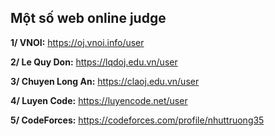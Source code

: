 ## **Một số web online judge**

**1/ VNOI:** https://oj.vnoi.info/user

**2/ Le Quy Don:**  https://lqdoj.edu.vn/user

**3/ Chuyen Long An:** https://claoj.edu.vn/user

**4/ Luyen Code:** https://luyencode.net/user

**5/ CodeForces:** https://codeforces.com/profile/nhuttruong35
